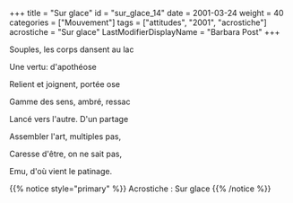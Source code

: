 +++
title = "Sur glace"
id = "sur_glace_14"
date = 2001-03-24
weight = 40
categories = ["Mouvement"]
tags = ["attitudes", "2001", "acrostiche"]
acrostiche = "Sur glace"
LastModifierDisplayName = "Barbara Post"
+++

Souples, les corps dansent au lac

Une vertu: d'apothéose

Relient et joignent, portée ose

Gamme des sens, ambré, ressac

Lancé vers l'autre. D'un partage

Assembler l'art, multiples pas,

Caresse d'être, on ne sait pas,

Emu, d'où vient le patinage.

{{% notice style="primary" %}}
Acrostiche : Sur glace
{{% /notice %}}
